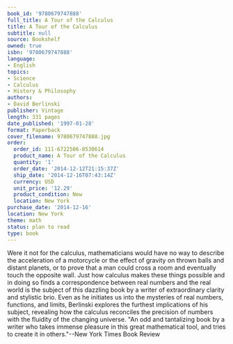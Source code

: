 ```yaml
---
book_id: '9780679747888'
full_title: A Tour of the Calculus
title: A Tour of the Calculus
subtitle: null
source: Bookshelf
owned: true
isbn: '9780679747888'
language:
- English
topics:
- Science
- Calculus
- History & Philosophy
authors:
- David Berlinski
publisher: Vintage
length: 331 pages
date_published: '1997-01-28'
format: Paperback
cover_filename: 9780679747888.jpg
order:
  order_id: 111-6722506-8530614
  product_name: A Tour of the Calculus
  quantity: '1'
  order_date: '2014-12-12T21:15:37Z'
  ship_date: '2014-12-16T07:43:14Z'
  currency: USD
  unit_price: '12.29'
  product_condition: New
  location: New York
purchase_date: '2014-12-16'
location: New York
theme: math
status: plan to read
type: book
---
```

Were it not for the calculus, mathematicians would have no way to describe the acceleration of a motorcycle or the effect of gravity on thrown balls and distant planets, or to prove that a man could cross a room and eventually touch the opposite wall. Just how calculus makes these things possible and in doing so finds a correspondence between real numbers and the real world is the subject of this dazzling book by a writer of extraordinary clarity and stylistic brio. Even as he initiates us into the mysteries of real numbers, functions, and limits, Berlinski explores the furthest implications of his subject, revealing how the calculus reconciles the precision of numbers with the fluidity of the changing universe.
"An odd and tantalizing book by a writer who takes immense pleasure in this great mathematical tool, and tries to create it in others."--New York Times Book Review
